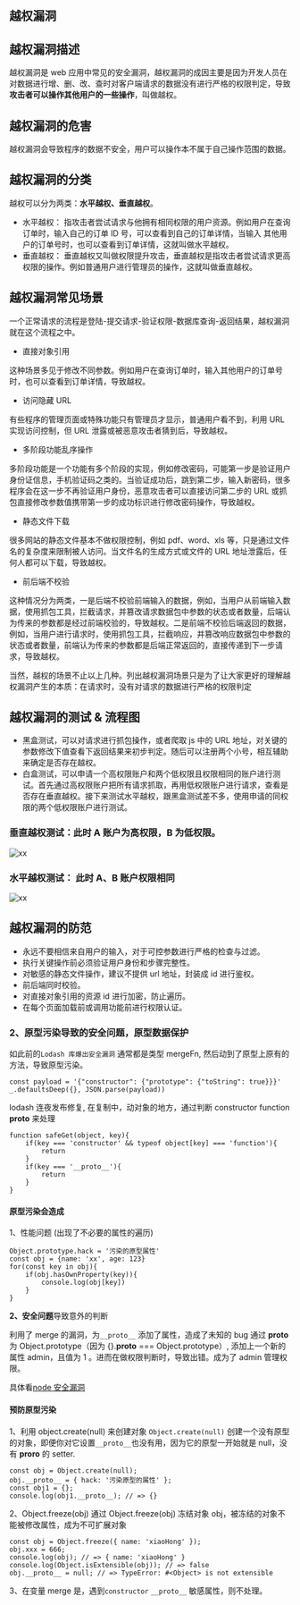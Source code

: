 ## 越权漏洞

## 越权漏洞描述

越权漏洞是 web 应用中常见的安全漏洞，越权漏洞的成因主要是因为开发人员在对数据进行增、删、改、查时对客户端请求的数据没有进行严格的权限判定，导致**攻击者可以操作其他用户的一些操作**，叫做越权。

## 越权漏洞的危害

越权漏洞会导致程序的数据不安全，用户可以操作本不属于自己操作范围的数据。

## 越权漏洞的分类

越权可以分为两类：**水平越权、垂直越权**。

- 水平越权： 指攻击者尝试请求与他拥有相同权限的用户资源。例如用户在查询订单时，输入自己的订单 ID 号，可以查看到自己的订单详情，当输入 其他用户的订单号时，也可以查看到订单详情，这就叫做水平越权。
- 垂直越权： 垂直越权又叫做权限提升攻击，垂直越权是指攻击者尝试请求更高权限的操作。例如普通用户进行管理员的操作，这就叫做垂直越权。

## 越权漏洞常见场景

一个正常请求的流程是登陆-提交请求-验证权限-数据库查询-返回结果，越权漏洞就在这个流程之中。

- 直接对象引用

这种场景多见于修改不同参数。例如用户在查询订单时，输入其他用户的订单号时，也可以查看到订单详情，导致越权。

- 访问隐藏 URL

有些程序的管理页面或特殊功能只有管理员才显示，普通用户看不到，利用 URL 实现访问控制，但 URL 泄露或被恶意攻击者猜到后，导致越权。

- 多阶段功能乱序操作

多阶段功能是一个功能有多个阶段的实现，例如修改密码，可能第一步是验证用户身份证信息，手机验证码之类的。当验证成功后，跳到第二步，输入新密码，很多程序会在这一步不再验证用户身份，恶意攻击者可以直接访问第二步的 URL 或抓包直接修改参数值携带第一步的成功标识进行修改密码操作，导致越权。

- 静态文件下载

很多网站的静态文件基本不做权限控制，例如 pdf、word、xls 等，只是通过文件名的复杂度来限制被人访问。当文件名的生成方式或文件的 URL 地址泄露后，任何人都可以下载，导致越权。

- 前后端不校验

这种情况分为两类，一是后端不校验前端输入的数据，例如，当用户从前端输入数据，使用抓包工具，拦截请求，并篡改请求数据包中参数的状态或者数量，后端认为传来的参数都是经过前端校验的，导致越权。二是前端不校验后端返回的数据，例如，当用户进行请求时，使用抓包工具，拦截响应，并篡改响应数据包中参数的状态或者数量，前端认为传来的参数都是后端正常返回的，直接传递到下一步请求，导致越权。

当然，越权的场景不止以上几种。列出越权漏洞场景只是为了让大家更好的理解越权漏洞产生的本质：在请求时，没有对请求的数据进行严格的权限判定

## 越权漏洞的测试 & 流程图

- 黑盒测试，可以对请求进行抓包操作，或者爬取 js 中的 URL 地址，对关键的参数修改下值查看下返回结果来初步判定。随后可以注册两个小号，相互辅助来确定是否存在越权。
- 白盒测试，可以申请一个高权限账户和两个低权限且权限相同的账户进行测试。首先通过高权限账户把所有请求抓取，再用低权限账户进行请求，查看是否存在垂直越权。接下来测试水平越权，跟黑盒测试差不多，使用申请的同权限的两个低权限账户进行测试。

### 垂直越权测试：此时 A 账户为高权限，B 为低权限。

![xx](https://cimg1.fenqile.com/ibanner2/M00/02/AA/kagHAF7Q2saASmp3AAGW-kQACfM625.png)

### 水平越权测试： 此时 A、B 账户权限相同

![xx](https://cimg1.fenqile.com/ibanner2/M00/02/AA/kagHAF7Q2uaAU-ItAAGc1oqMNI8902.png)

## 越权漏洞的防范

- 永远不要相信来自用户的输入，对于可控参数进行严格的检查与过滤。
- 执行关键操作前必须验证用户身份和步骤完整性。
- 对敏感的静态文件操作，建议不提供 url 地址，封装成 id 进行鉴权。
- 前后端同时校验。
- 对直接对象引用的资源 id 进行加密，防止遍历。
- 在每个页面加载前或调用功能前进行权限认证。

### 2、原型污染导致的安全问题，原型数据保护

如此前的`Lodash 库爆出安全漏洞`
通常都是类型 mergeFn, 然后动到了原型上原有的方法，导致原型污染。

```
const payload = '{"constructor": {"prototype": {"toString": true}}}'
_.defaultsDeep({}, JSON.parse(payload))
```

lodash 连夜发布修复, 在复制中，动对象的地方，通过判断 constructor function **proto** 来处理

```
function safeGet(object, key){
    if(key === 'constructor' && typeof object[key] === 'function'){
        return
    }
    if(key === '__proto__'){
        return
    }
}
```

#### 原型污染会造成

1、性能问题 (出现了不必要的属性的遍历)

```
Object.prototype.hack = '污染的原型属性'
const obj = {name: 'xx', age: 123}
for(const key in obj){
    if(obj.hasOwnProperty(key)){
        console.log(obj[key])
    }
}
```

**2、安全问题**导致意外的判断

利用了 merge 的漏洞，为`__proto__` 添加了属性，造成了未知的 bug
通过 **proto** 为 Object.prototype（因为 {}.**proto** === Object.prototype）,
添加上一个新的属性 admin，且值为 1 。进而在做权限判断时，导致出错。成为了 admin 管理权限。

具体看[node 安全漏洞](https://juejin.cn/post/6844904053651030030#heading-15)

#### 预防原型污染

1、利用 object.create(null) 来创建对象
`Object.create(null)` 创建一个没有原型的对象，即便你对它设置`__proto__`也没有用，因为它的原型一开始就是 null，没有 **proro** 的 setter.

```
const obj = Object.create(null);
obj.__proto__ = { hack: '污染原型的属性' };
const obj1 = {};
console.log(obj1.__proto__); // => {}
```

2、Object.freeze(obj)
通过 Object.freeze(obj) 冻结对象 obj，被冻结的对象不能被修改属性，成为不可扩展对象

```
const obj = Object.freeze({ name: 'xiaoHong' });
obj.xxx = 666;
console.log(obj); // => { name: 'xiaoHong' }
console.log(Object.isExtensible(obj)); // => false
obj.__proto__ = null; // => TypeError: #<Object> is not extensible

```

3、在变量 merge 是，遇到`constructor` `__proto__` 敏感属性，则不处理。
